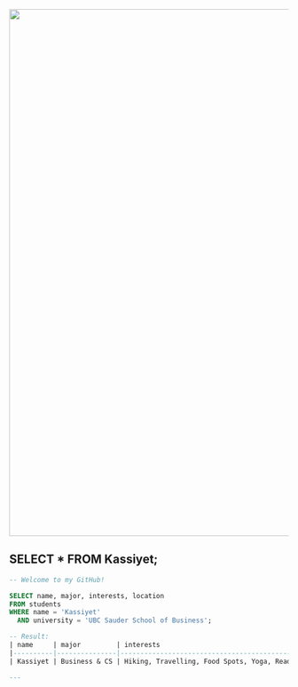<!--
**Kassiyett/Kassiyett** is a ✨ _special_ ✨ repository because its `README.md` (this file) appears on your GitHub profile.
-->


<img src="https://media0.giphy.com/media/v1.Y2lkPTc5MGI3NjExbDRuaWdkN2VvdGpvNWZsbHdydDJpemxmM3I1aDVlcjN4Nm4zcWZ2NCZlcD12MV9pbnRlcm5hbF9naWZfYnlfaWQmY3Q9Zw/scGEXUBdf7G48/giphy.gif" width="950" align="middle"/>

## SELECT * FROM Kassiyet;

```sql
-- Welcome to my GitHub!

SELECT name, major, interests, location
FROM students
WHERE name = 'Kassiyet'
  AND university = 'UBC Sauder School of Business';

-- Result:
| name     | major         | interests                                                | location  |
|----------|---------------|----------------------------------------------------------|-----------|
| Kassiyet | Business & CS | Hiking, Travelling, Food Spots, Yoga, Reading, Cooking   | Vancouver |

---
